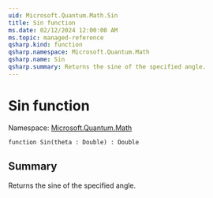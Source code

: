 ```yaml
---
uid: Microsoft.Quantum.Math.Sin
title: Sin function
ms.date: 02/12/2024 12:00:00 AM
ms.topic: managed-reference
qsharp.kind: function
qsharp.namespace: Microsoft.Quantum.Math
qsharp.name: Sin
qsharp.summary: Returns the sine of the specified angle.
---
```


# Sin function

Namespace: [Microsoft.Quantum.Math](xref:Microsoft.Quantum.Math)

```qsharp
function Sin(theta : Double) : Double
```

## Summary
Returns the sine of the specified angle.
